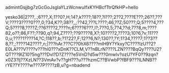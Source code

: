 admintGsjjbg7zGcGoJsglaYLzWcnwuIfxKYHBcfTtrQfkHP=hello


yesko36|2???,.;6???,X;1??0?,H;14?,k????;18??,?l???;2??2,????E???;26??,???V;????3????0???,0;?34,K??;38??,,;??42,???L????;46,??Z;50???,Q;5????4,???Q;5????8,????Z;??6????2,????n;6????6???,l?;7??0,5;7?4,??d;7??8,m;????82,o??;86,F??;??90,q?;94,Z????;??9????8,X?;10????2,????3;10?6,?v;11???0,u;????1????14,?C;118??,b;?1?22?,F;12??6,N?;130??,?Y;1?34,????7;1??3??8,??,;????142????,n;|???hAr.???C??0hX6????mlH9Y?Ykxy?C????lzU??2?E0LA???V????v???hI0???xDnK??CLM,V??nBLrN????LZN????BqQy????U2?QT???9lZ10?5ng???Dvl?D?Z????e5VnD?d5w???0mwlv?ozU?YF0??9zqn?x0Z3?lj??XzLN??3VmAv?v??gH???u???hzmC??BVwbP?fBF9???ILNNB??rYE??Y????w???7P????zB,u?g=nbadend
